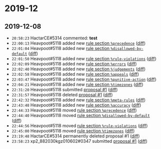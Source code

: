 # 2019-12

## 2019-12-08

* `20:58:23` HactarCE#5314 commented: **test**
* `22:00:13` Heavpoot#5118 added new [rule section `%precedence`](../rules.md#precedence) ([diff](https://github.com/Quonauts/Quonauts-5/commit/feeaa8c79ef48cab3d1ca16170a7d7c141eed60f))
* `22:01:04` Heavpoot#5118 added new [rule section `%disallowed-by-default`](../rules.md#disallowed-by-default) ([diff](https://github.com/Quonauts/Quonauts-5/commit/fa5ef0c2caa1c95a52b542ae461cdfc3943084eb))
* `22:01:50` Heavpoot#5118 added new [rule section `%rule-violations`](../rules.md#rule-violations) ([diff](https://github.com/Quonauts/Quonauts-5/commit/b95efc7537bfbedb4a7a7eaee0e81408d34499ab))
* `22:02:09` Heavpoot#5118 added new [rule section `%errors`](../rules.md#errors) ([diff](https://github.com/Quonauts/Quonauts-5/commit/059a6fd28ec55674876825547d86b66494ac0263))
* `22:02:40` Heavpoot#5118 added new [rule section `%judgements`](../rules.md#judgements) ([diff](https://github.com/Quonauts/Quonauts-5/commit/9cef618a95287139bb0a425a3e98f9301855ed10))
* `22:02:58` Heavpoot#5118 added new [rule section `%appeals`](../rules.md#appeals) ([diff](https://github.com/Quonauts/Quonauts-5/commit/a25745929ffaabbe21204e9d9aad9b04d64ce554))
* `22:03:47` Heavpoot#5118 added new [rule section `%punitive-action`](../rules.md#punitive-action) ([diff](https://github.com/Quonauts/Quonauts-5/commit/67d6295a27cda744a04c56aab4d4d19b2c06a2f6))
* `22:04:21` Heavpoot#5118 added new [rule section `%timezones`](../rules.md#timezones) ([diff](https://github.com/Quonauts/Quonauts-5/commit/34efaafaf90f07d1d4e34180b6e6c1659569b93c))
* `22:31:20` Heavpoot#5118 submitted [proposal #1](../proposals.md#1) ([diff](https://github.com/Quonauts/Quonauts-5/commit/0acb2945a278a83923152dfcb43ab279ec0f8f8c))
* `22:31:57` Heavpoot#5118 deleted [proposal #1](../proposals.md#1) ([diff](https://github.com/Quonauts/Quonauts-5/commit/8b3e11e47fe8e5a3d403b1e8911e6cb3077c3b40))
* `22:42:32` Heavpoot#5118 added new [rule section `%meta-rules`](../rules.md#meta-rules) ([diff](https://github.com/Quonauts/Quonauts-5/commit/82c72c0b9b4a92f1c9640967ba77739b906e90a2))
* `22:43:48` Heavpoot#5118 added new [rule section `%accuracy`](../rules.md#accuracy) ([diff](https://github.com/Quonauts/Quonauts-5/commit/7683ee224b17af996a92076eadba0cc4df31398a))
* `22:44:33` Heavpoot#5118 moved [rule section `%precedence`](../rules.md#precedence) ([diff](https://github.com/Quonauts/Quonauts-5/commit/c28d6ed5484384ed7b3953e566c9ea0c4ffeb1d7))
* `22:44:40` Heavpoot#5118 moved [rule section `%disallowed-by-default`](../rules.md#disallowed-by-default) ([diff](https://github.com/Quonauts/Quonauts-5/commit/685b93261a512e913caff7dbdf62c2e1e963dd7e))
* `22:44:56` Heavpoot#5118 moved [rule section `%rule-violations`](../rules.md#rule-violations) ([diff](https://github.com/Quonauts/Quonauts-5/commit/6034cf1f5624b3dfbb61641a362ec1e9ecb9fb69))
* `22:45:00` Heavpoot#5118 moved [rule section `%timezones`](../rules.md#timezones) ([diff](https://github.com/Quonauts/Quonauts-5/commit/c608276401c2c1265eb9fcb8dadc1338857b73ff))
* `23:19:48` HactarCE#5314 permanently deleted proposal #1 ([diff](https://github.com/Quonauts/Quonauts-5/commit/5f1989d1e30d6f63f5f1a5a4417f8557f7b27df3))
* `23:58:23` xp2_882030kgz010602#0347 submitted [proposal #1](../proposals.md#1) ([diff](https://github.com/Quonauts/Quonauts-5/commit/9ecf66a6c3390f9a1fbb0787d466d1ab544015ad))
